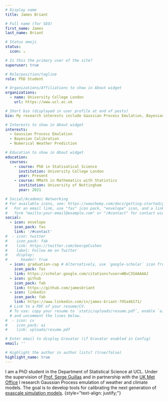 ```yaml
---
# Display name
title: James Briant

# Full name (for SEO)
first_name: James
last_name: Briant

# Status emoji
status:
  icon: ☕️

# Is this the primary user of the site?
superuser: true

# Role/position/tagline
role: PhD Student

# Organizations/Affiliations to show in About widget
organizations:
  - name: University College London
    url: https://www.ucl.ac.uk

# Short bio (displayed in user profile at end of posts)
bio: My research interests include Gaussian Process Emulation, Bayesian Calibration, Numerical Weather Prediction.

# Interests to show in About widget
interests:
  - Gaussian Process Emulation
  - Bayesian Calibration
  - Numerical Weather Prediction

# Education to show in About widget
education:
  courses:
    - course: PhD in Statisatical Science
      institution: University College London
      year: Present
    - course: MMath in Mathematics with Statistics
      institution: University of Nottingham
      year: 2021

# Social/Academic Networking
# For available icons, see: https://wowchemy.com/docs/getting-started/page-builder/#icons
#   For an email link, use "fas" icon pack, "envelope" icon, and a link in the
#   form "mailto:your-email@example.com" or "/#contact" for contact widget.
social:
  - icon: envelope
    icon_pack: fas
    link: '/#contact'
#  - icon: twitter
#    icon_pack: fab
#    link: https://twitter.com/GeorgeCushen
#    label: Follow me on Twitter
#    display:
#      header: true
  - icon: graduation-cap # Alternatively, use `google-scholar` icon from `ai` icon pack
    icon_pack: fas
    link: https://scholar.google.com/citations?user=WBvC3SAAAAAJ
  - icon: github
    icon_pack: fab
    link: https://github.com/jamesbriant
  - icon: linkedin
    icon_pack: fab
    link: https://www.linkedin.com/in/james-briant-795a46171/
  # Link to a PDF of your resume/CV.
  # To use: copy your resume to `static/uploads/resume.pdf`, enable `ai` icons in `params.yaml`,
  # and uncomment the lines below.
#  - icon: cv
#    icon_pack: ai
#    link: uploads/resume.pdf

# Enter email to display Gravatar (if Gravatar enabled in Config)
email: ''

# Highlight the author in author lists? (true/false)
highlight_name: true
---
```


I am a PhD student in the Department of Statistical Science at UCL. Under the supervision of [Prof. Serge Guillas](https://www.ucl.ac.uk/statistics/people/sergeguillas) and in partnership with the [UK Met Office](https://www.metoffice.gov.uk) I research Gaussian Process emulation of weather and climate models. The goal is to develop tools for calibrating the next generation of [exascale simulation models](https://www.metoffice.gov.uk/research/approach/modelling-systems/lfric).
{style="text-align: justify;"}
